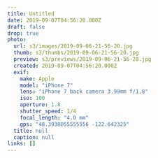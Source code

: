 ```yaml
---
title: Untitled
date: 2019-09-07T04:56:20.000Z
draft: false
drop: true
photo:
  url: s3/images/2019-09-06-21-56-20.jpg
  thumb: s3/thumbs/2019-09-06-21-56-20.jpg
  preview: s3/previews/2019-09-06-21-56-20.jpg
  created: 2019-09-07T04:56:20.000Z
  exif:
    make: Apple
    model: "iPhone 7"
    lens: "iPhone 7 back camera 3.99mm f/1.8"
    iso: 100
    aperture: 1.8
    shutter_speed: 1/4
    focal_length: "4.0 mm"
    gps: "48.3938055555556 -122.642325"
  title: null
  caption: null
links: []
---
```

